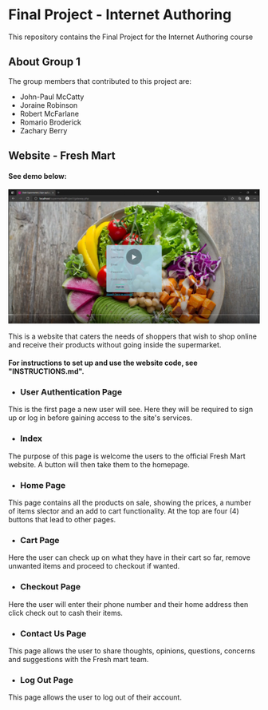 # Final Project - Internet Authoring
This repository contains the Final Project for the Internet Authoring course


## About Group 1
The group members that contributed to this project are:
* John-Paul McCatty
* Joraine Robinson
* Robert McFarlane
* Romario Broderick
* Zachary Berry


## Website - Fresh Mart 

#### See demo below:
[![FreshMart Image](FreshMart-demo-shot.png)](https://youtu.be/Ua9_-t_BxtQ)

This is a website that caters the needs of shoppers that wish to shop online and receive their products without going inside the supermarket.

#### For instructions to set up and use the website code, see "INSTRUCTIONS.md".

* ### User Authentication Page
This is the first page a new user will see. Here they will be required to sign up or log in before gaining access to the site's services. 

* ### Index
The purpose of this page is welcome the users to the official Fresh Mart website. A button will then take them to the homepage.

* ### Home Page
This page contains all the products on sale, showing the prices, a number of items slector and an add to cart functionality. At the top are four (4) buttons that lead to other pages.

* ### Cart Page
Here the user can check up on what they have in their cart so far, remove unwanted items and proceed to checkout if wanted.

* ### Checkout Page
Here the user will enter their phone number and their home address then click check out to cash their items.

* ### Contact Us Page
This page allows the user to share thoughts, opinions, questions, concerns and suggestions with the Fresh mart team.

* ### Log Out Page
This page allows the user to log out of their account.
